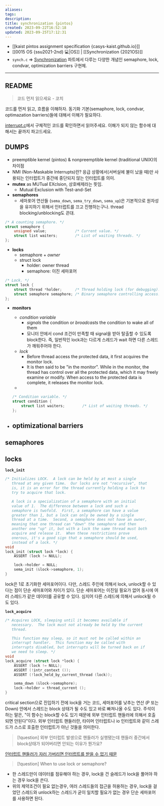 ```yaml
---
aliases: 
tags: 
description:
title: synchronization {pintos}
created: 2023-09-22T16:52:18
updated: 2023-09-25T17:12:31
---
```

- [[kaist pintos assignment specification {casys-kaist.github.io}]]
- [[0015 OS {ssu2021-2nd} 💻|OS]] | [[Synchronization {2021OS}]]
- `synch.c` => [Synchronization](https://casys-kaist.github.io/pintos-kaist/appendix/synchronization.html) 파트에서 다루는 다양한 개념인 semaphore, lock, condvar, optimization barriers 구현체. 
___

## README

> 코드 먼저 읽으세요 - 코치

코드를 먼저 읽고, 흐름을 이해하자. 동기화 기본(semaphore, lock, condvar, optimazation barriers)들에 대해서 이해가 필요하다.

[interrupt.c](https://github.com/ChoiWheatley/swjungle-week07-09/blob/master/threads/interrupt.c)에서 구체적인 코드를 확인하면서 읽어주세요. 이해가 되지 않는 함수에 대해서는 끝까지 파고드세요.

## DUMPS

- preemptible kernel (pintos) & nonpreemptible kernel (traditional UNIX)의 차이점
- NMI (Non-Maskable Interrupts)란? 응급 상황에서(서버실에 불이 났을 때)만 사용되는 인터럽트가 중간에 중단되지 않는 인터럽트를 의미.
- **mutex** as MUTual EXclsion, 상호배제라는 뜻임.
	- Mutual Exclusion with Test-and-Set
- **semaphores**
	- 세마포어 연산들 (`sema_down`, `sema_try_down`, `sema_up`)은 기본적으로 원자성을 유지하기 위해서 인터럽트를 끄고 진행하는구나. thread blocking/unblocking도 끈대.

```c
/* A counting semaphore. */
struct semaphore {
	unsigned value;             /* Current value. */
	struct list waiters;        /* List of waiting threads. */
};
```

- **locks**
	- semaphore + *owner*
	- struct lock
		- holder: owner thread
		- semaphore: 이진 세마포어

```c
/* Lock. */
struct lock {
	struct thread *holder;      /* Thread holding lock (for debugging). */
	struct semaphore semaphore; /* Binary semaphore controlling access. */
};
```

- **monitors**
	- *condition variable*
		- *signals* the condition or *broadcasts* the condition to wake all of them
		- 모니터 안에서 cond 조건이 만족할 때 signal을 받아 탈출할 수 있도록 block한다. 즉, 일반적인 lock과는 다르게 스레드가 wait 하면 다른 스레드가 깨워주어야 한다.
	- *lock*
		- Before thread access the protected data, it first acquires the monitor lock.
		- It is then said to be "in the monitor". While in the monitor, the thread has control over all the protected data, which it may freely examine or modify. When access to the protected data is complete, it releases the monitor lock.
	- 

	```c
	/* Condition variable. */
	struct condition {
		struct list waiters;        /* List of waiting threads. */
	};
	```

- **optimizational barriers**
	- 

## semaphores

## locks

**`lock_init`**

```c
/* Initializes LOCK.  A lock can be held by at most a single
   thread at any given time.  Our locks are not "recursive", that
   is, it is an error for the thread currently holding a lock to
   try to acquire that lock.

   A lock is a specialization of a semaphore with an initial
   value of 1.  The difference between a lock and such a
   semaphore is twofold.  First, a semaphore can have a value
   greater than 1, but a lock can only be owned by a single
   thread at a time.  Second, a semaphore does not have an owner,
   meaning that one thread can "down" the semaphore and then
   another one "up" it, but with a lock the same thread must both
   acquire and release it.  When these restrictions prove
   onerous, it's a good sign that a semaphore should be used,
   instead of a lock. */
void
lock_init (struct lock *lock) {
	ASSERT (lock != NULL);

	lock->holder = NULL;
	sema_init (&lock->semaphore, 1);
}
```

lock은 1로 초기화한 세마포어이다. 다만, 스레드 주인에 의해서 lock, unlock할 수 있다는 점이 단순 세마포어와 차이가 있다. 단순 세마포어는 이진일 필요가 없어 동시에 여러 스레드가 같은 데이터를 공유할 수 있다. 심지어 다른 스레드에 의해서 unlock될 수도 있다.

**`lock_acquire`**

```c
/* Acquires LOCK, sleeping until it becomes available if
   necessary.  The lock must not already be held by the current
   thread.

   This function may sleep, so it must not be called within an
   interrupt handler.  This function may be called with
   interrupts disabled, but interrupts will be turned back on if
   we need to sleep. */
void
lock_acquire (struct lock *lock) {
	ASSERT (lock != NULL);
	ASSERT (!intr_context ());
	ASSERT (!lock_held_by_current_thread (lock));

	sema_down (&lock->semaphore);
	lock->holder = thread_current ();
}
```

critical section으로 진입하기 전에 lock을 거는 코드, 세마포어를 낮추는 연산 (P 또는 Down) 안에서 스레드는 block 상태가 될 수도 있고 바로 빠져나올 수도 있다. 주석이 하는 말은, "이 함수는 block할 수도 있기 때문에 외부 인터럽트 핸들러에 의해서 호출되면 안된다"이다. 외부 인터럽트 핸들러란, 타이머 인터럽트나 io 인터럽트와 같이 스레드가 스스로 호출한 인터럽트가 아닌 것들을 의미한다. 

> [!question] 외부 인터럽트 발생으로 핸들러가 실행됐는데 핸들러 중간에서 block상태가 되어버리면 안되는 이유가 뭔가요?

[인터럽트 핸들러가 자러 가버리면 인터럽트를 받을 수 없기 때문](https://github.com/ChoiWheatley/swjungle-week07-09/issues/3)

> [!question] When to use lock or semaphore?

- 한 스레드만이 데이터를 점유해야 하는 경우, lock을 건 슬레드가 lock을 풀어야 하는 경우 lock을 쓴다.
- 위의 제약조건이 필요 없는경우, 여러 스레드들의 접근을 허용하는 경우, lock을 걸었던 스레드와 unlock하는 스레드가 굳이 일치할 필요가 없는 경우 단순 세마포어를 사용하면 된다.
